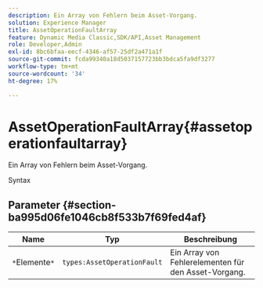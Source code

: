 ```yaml
---
description: Ein Array von Fehlern beim Asset-Vorgang.
solution: Experience Manager
title: AssetOperationFaultArray
feature: Dynamic Media Classic,SDK/API,Asset Management
role: Developer,Admin
exl-id: 8bc6bfaa-eecf-4346-af57-25df2a471a1f
source-git-commit: fcda99340a18d5037157723bb3bdca5fa9df3277
workflow-type: tm+mt
source-wordcount: '34'
ht-degree: 17%

---
```


# AssetOperationFaultArray{#assetoperationfaultarray}

Ein Array von Fehlern beim Asset-Vorgang.

Syntax

## Parameter {#section-ba995d06fe1046cb8f533b7f69fed4af}

| Name | Typ | Beschreibung |
|---|---|---|
| `*`Elemente`*` | `types:AssetOperationFault` | Ein Array von Fehlerelementen für den Asset-Vorgang. |
